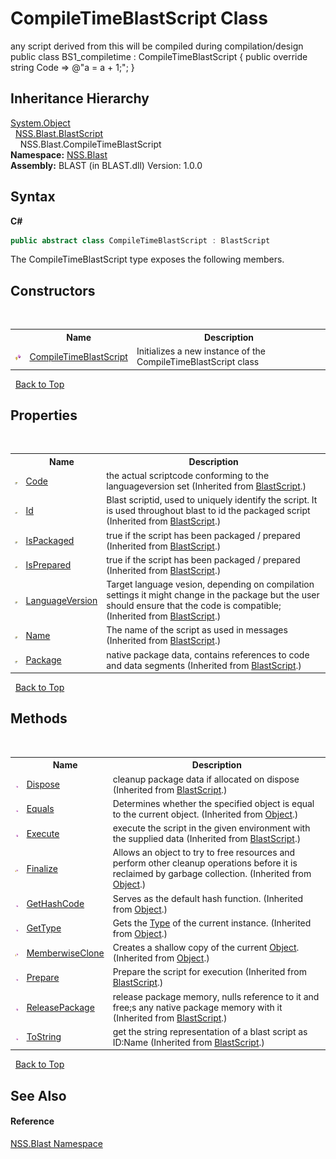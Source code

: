 # CompileTimeBlastScript Class
 

any script derived from this will be compiled during compilation/design public class BS1_compiletime : CompileTimeBlastScript { public override string Code => @"a = a + 1;"; }


## Inheritance Hierarchy
<a href="https://docs.microsoft.com/dotnet/api/system.object" target="_blank" rel="noopener noreferrer">System.Object</a><br />&nbsp;&nbsp;<a href="T_NSS_Blast_BlastScript">NSS.Blast.BlastScript</a><br />&nbsp;&nbsp;&nbsp;&nbsp;NSS.Blast.CompileTimeBlastScript<br />
**Namespace:**&nbsp;<a href="N_NSS_Blast">NSS.Blast</a><br />**Assembly:**&nbsp;BLAST (in BLAST.dll) Version: 1.0.0

## Syntax

**C#**<br />
``` C#
public abstract class CompileTimeBlastScript : BlastScript
```

The CompileTimeBlastScript type exposes the following members.


## Constructors
&nbsp;<table><tr><th></th><th>Name</th><th>Description</th></tr><tr><td>![Protected method](media/protmethod.gif "Protected method")</td><td><a href="M_NSS_Blast_CompileTimeBlastScript__ctor">CompileTimeBlastScript</a></td><td>
Initializes a new instance of the CompileTimeBlastScript class</td></tr></table>&nbsp;
<a href="#compiletimeblastscript-class">Back to Top</a>

## Properties
&nbsp;<table><tr><th></th><th>Name</th><th>Description</th></tr><tr><td>![Public property](media/pubproperty.gif "Public property")</td><td><a href="P_NSS_Blast_BlastScript_Code">Code</a></td><td>
the actual scriptcode conforming to the languageversion set
 (Inherited from <a href="T_NSS_Blast_BlastScript">BlastScript</a>.)</td></tr><tr><td>![Public property](media/pubproperty.gif "Public property")</td><td><a href="P_NSS_Blast_BlastScript_Id">Id</a></td><td>
Blast scriptid, used to uniquely identify the script. It is used throughout blast to id the packaged script
 (Inherited from <a href="T_NSS_Blast_BlastScript">BlastScript</a>.)</td></tr><tr><td>![Public property](media/pubproperty.gif "Public property")</td><td><a href="P_NSS_Blast_BlastScript_IsPackaged">IsPackaged</a></td><td>
true if the script has been packaged / prepared
 (Inherited from <a href="T_NSS_Blast_BlastScript">BlastScript</a>.)</td></tr><tr><td>![Public property](media/pubproperty.gif "Public property")</td><td><a href="P_NSS_Blast_BlastScript_IsPrepared">IsPrepared</a></td><td>
true if the script has been packaged / prepared
 (Inherited from <a href="T_NSS_Blast_BlastScript">BlastScript</a>.)</td></tr><tr><td>![Public property](media/pubproperty.gif "Public property")</td><td><a href="P_NSS_Blast_BlastScript_LanguageVersion">LanguageVersion</a></td><td>
Target language vesion, depending on compilation settings it might change in the package but the user should ensure that the code is compatible;
 (Inherited from <a href="T_NSS_Blast_BlastScript">BlastScript</a>.)</td></tr><tr><td>![Public property](media/pubproperty.gif "Public property")</td><td><a href="P_NSS_Blast_BlastScript_Name">Name</a></td><td>
The name of the script as used in messages
 (Inherited from <a href="T_NSS_Blast_BlastScript">BlastScript</a>.)</td></tr><tr><td>![Public property](media/pubproperty.gif "Public property")</td><td><a href="P_NSS_Blast_BlastScript_Package">Package</a></td><td>
native package data, contains references to code and data segments
 (Inherited from <a href="T_NSS_Blast_BlastScript">BlastScript</a>.)</td></tr></table>&nbsp;
<a href="#compiletimeblastscript-class">Back to Top</a>

## Methods
&nbsp;<table><tr><th></th><th>Name</th><th>Description</th></tr><tr><td>![Public method](media/pubmethod.gif "Public method")</td><td><a href="M_NSS_Blast_BlastScript_Dispose">Dispose</a></td><td>
cleanup package data if allocated on dispose
 (Inherited from <a href="T_NSS_Blast_BlastScript">BlastScript</a>.)</td></tr><tr><td>![Public method](media/pubmethod.gif "Public method")</td><td><a href="https://docs.microsoft.com/dotnet/api/system.object.equals#system-object-equals(system-object)" target="_blank" rel="noopener noreferrer">Equals</a></td><td>
Determines whether the specified object is equal to the current object.
 (Inherited from <a href="https://docs.microsoft.com/dotnet/api/system.object" target="_blank" rel="noopener noreferrer">Object</a>.)</td></tr><tr><td>![Public method](media/pubmethod.gif "Public method")</td><td><a href="M_NSS_Blast_BlastScript_Execute">Execute</a></td><td>
execute the script in the given environment with the supplied data
 (Inherited from <a href="T_NSS_Blast_BlastScript">BlastScript</a>.)</td></tr><tr><td>![Protected method](media/protmethod.gif "Protected method")</td><td><a href="https://docs.microsoft.com/dotnet/api/system.object.finalize#system-object-finalize" target="_blank" rel="noopener noreferrer">Finalize</a></td><td>
Allows an object to try to free resources and perform other cleanup operations before it is reclaimed by garbage collection.
 (Inherited from <a href="https://docs.microsoft.com/dotnet/api/system.object" target="_blank" rel="noopener noreferrer">Object</a>.)</td></tr><tr><td>![Public method](media/pubmethod.gif "Public method")</td><td><a href="https://docs.microsoft.com/dotnet/api/system.object.gethashcode#system-object-gethashcode" target="_blank" rel="noopener noreferrer">GetHashCode</a></td><td>
Serves as the default hash function.
 (Inherited from <a href="https://docs.microsoft.com/dotnet/api/system.object" target="_blank" rel="noopener noreferrer">Object</a>.)</td></tr><tr><td>![Public method](media/pubmethod.gif "Public method")</td><td><a href="https://docs.microsoft.com/dotnet/api/system.object.gettype#system-object-gettype" target="_blank" rel="noopener noreferrer">GetType</a></td><td>
Gets the <a href="https://docs.microsoft.com/dotnet/api/system.type" target="_blank" rel="noopener noreferrer">Type</a> of the current instance.
 (Inherited from <a href="https://docs.microsoft.com/dotnet/api/system.object" target="_blank" rel="noopener noreferrer">Object</a>.)</td></tr><tr><td>![Protected method](media/protmethod.gif "Protected method")</td><td><a href="https://docs.microsoft.com/dotnet/api/system.object.memberwiseclone#system-object-memberwiseclone" target="_blank" rel="noopener noreferrer">MemberwiseClone</a></td><td>
Creates a shallow copy of the current <a href="https://docs.microsoft.com/dotnet/api/system.object" target="_blank" rel="noopener noreferrer">Object</a>.
 (Inherited from <a href="https://docs.microsoft.com/dotnet/api/system.object" target="_blank" rel="noopener noreferrer">Object</a>.)</td></tr><tr><td>![Public method](media/pubmethod.gif "Public method")</td><td><a href="M_NSS_Blast_BlastScript_Prepare">Prepare</a></td><td>
Prepare the script for execution
 (Inherited from <a href="T_NSS_Blast_BlastScript">BlastScript</a>.)</td></tr><tr><td>![Public method](media/pubmethod.gif "Public method")</td><td><a href="M_NSS_Blast_BlastScript_ReleasePackage">ReleasePackage</a></td><td>
release package memory, nulls reference to it and free;s any native package memory with it
 (Inherited from <a href="T_NSS_Blast_BlastScript">BlastScript</a>.)</td></tr><tr><td>![Public method](media/pubmethod.gif "Public method")</td><td><a href="M_NSS_Blast_BlastScript_ToString">ToString</a></td><td>
get the string representation of a blast script as ID:Name
 (Inherited from <a href="T_NSS_Blast_BlastScript">BlastScript</a>.)</td></tr></table>&nbsp;
<a href="#compiletimeblastscript-class">Back to Top</a>

## See Also


#### Reference
<a href="N_NSS_Blast">NSS.Blast Namespace</a><br />